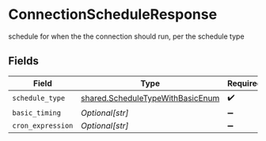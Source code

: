 # ConnectionScheduleResponse

schedule for when the the connection should run, per the schedule type


## Fields

| Field                                                                                | Type                                                                                 | Required                                                                             | Description                                                                          |
| ------------------------------------------------------------------------------------ | ------------------------------------------------------------------------------------ | ------------------------------------------------------------------------------------ | ------------------------------------------------------------------------------------ |
| `schedule_type`                                                                      | [shared.ScheduleTypeWithBasicEnum](../../models/shared/scheduletypewithbasicenum.md) | :heavy_check_mark:                                                                   | N/A                                                                                  |
| `basic_timing`                                                                       | *Optional[str]*                                                                      | :heavy_minus_sign:                                                                   | N/A                                                                                  |
| `cron_expression`                                                                    | *Optional[str]*                                                                      | :heavy_minus_sign:                                                                   | N/A                                                                                  |